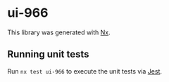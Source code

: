 # ui-966

This library was generated with [Nx](https://nx.dev).

## Running unit tests

Run `nx test ui-966` to execute the unit tests via [Jest](https://jestjs.io).
